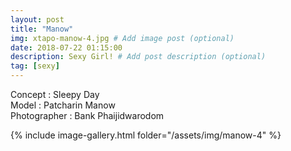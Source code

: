 ```yaml
---
layout: post
title: "Manow"
img: xtapo-manow-4.jpg # Add image post (optional)
date: 2018-07-22 01:15:00
description: Sexy Girl! # Add post description (optional)
tag: [sexy]
---
```

Concept : Sleepy Day  
Model : Patcharin Manow  
Photographer : Bank Phaijidwarodom          

{% include image-gallery.html folder="/assets/img/manow-4" %}
